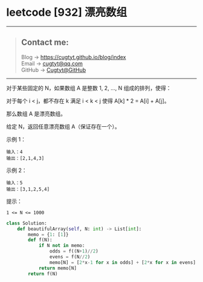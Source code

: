 # leetcode [932] 漂亮数组

---
> ## Contact me:
> Blog -> <https://cugtyt.github.io/blog/index>  
> Email -> <cugtyt@qq.com>  
> GitHub -> [Cugtyt@GitHub](https://github.com/Cugtyt)

---

对于某些固定的 N，如果数组 A 是整数 1, 2, ..., N 组成的排列，使得：

对于每个 i < j，都不存在 k 满足 i < k < j 使得 A[k] * 2 = A[i] + A[j]。

那么数组 A 是漂亮数组。

给定 N，返回任意漂亮数组 A（保证存在一个）。

示例 1：
```
输入：4
输出：[2,1,4,3]
```

示例 2：
```
输入：5
输出：[3,1,2,5,4]
```

提示：
```
1 <= N <= 1000
```

``` python
class Solution:
    def beautifulArray(self, N: int) -> List[int]:
        memo = {1: [1]}
        def f(N):
            if N not in memo:
                odds = f((N+1)//2)
                evens = f(N//2)
                memo[N] = [2*x-1 for x in odds] + [2*x for x in evens]
            return memo[N]
        return f(N)
```

